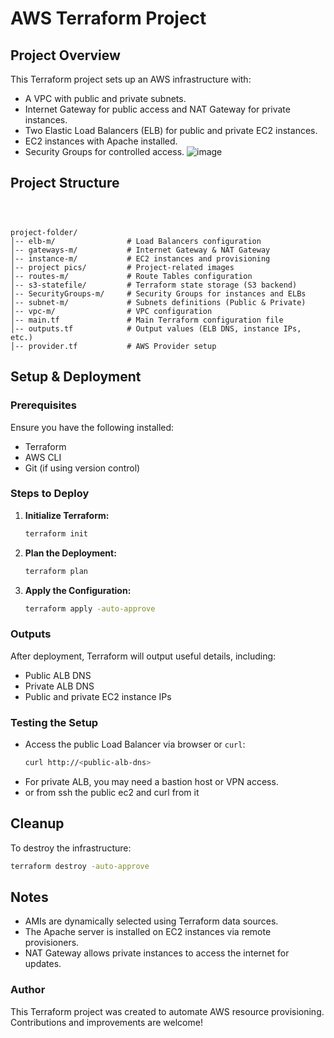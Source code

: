 # AWS Terraform Project

## Project Overview
This Terraform project sets up an AWS infrastructure with:
- A VPC with public and private subnets.
- Internet Gateway for public access and NAT Gateway for private instances.
- Two Elastic Load Balancers (ELB) for public and private EC2 instances.
- EC2 instances with Apache installed.
- Security Groups for controlled access.
![image](https://github.com/user-attachments/assets/5f59e64f-44c8-4797-ac88-00b788de4c8f)
## Project Structure
```



project-folder/
│-- elb-m/                # Load Balancers configuration
│-- gateways-m/           # Internet Gateway & NAT Gateway
│-- instance-m/           # EC2 instances and provisioning
│-- project pics/         # Project-related images
│-- routes-m/             # Route Tables configuration
│-- s3-statefile/         # Terraform state storage (S3 backend)
│-- SecurityGroups-m/     # Security Groups for instances and ELBs
│-- subnet-m/             # Subnets definitions (Public & Private)
│-- vpc-m/                # VPC configuration
│-- main.tf               # Main Terraform configuration file
│-- outputs.tf            # Output values (ELB DNS, instance IPs, etc.)
│-- provider.tf           # AWS Provider setup
```

## Setup & Deployment
### Prerequisites
Ensure you have the following installed:
- Terraform
- AWS CLI
- Git (if using version control)

### Steps to Deploy
1. **Initialize Terraform:**
   ```sh
   terraform init
   ```
2. **Plan the Deployment:**
   ```sh
   terraform plan
   ```
3. **Apply the Configuration:**
   ```sh
   terraform apply -auto-approve
   ```

### Outputs
After deployment, Terraform will output useful details, including:
- Public ALB DNS
- Private ALB DNS
- Public and private EC2 instance IPs

### Testing the Setup
- Access the public Load Balancer via browser or `curl`:
  ```sh
  curl http://<public-alb-dns>
  ```
- For private ALB, you may need a bastion host or VPN access.
- or from ssh the public ec2 and curl from it 

## Cleanup
To destroy the infrastructure:
```sh
terraform destroy -auto-approve
```

## Notes
- AMIs are dynamically selected using Terraform data sources.
- The Apache server is installed on EC2 instances via remote provisioners.
- NAT Gateway allows private instances to access the internet for updates.

### Author
This Terraform project was created to automate AWS resource provisioning. Contributions and improvements are welcome!

